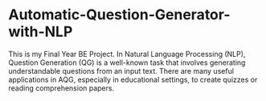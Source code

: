 # Automatic-Question-Generator-with-NLP
This is my Final Year BE Project. In Natural Language Processing (NLP),  Question Generation (QG) is a well-known task that involves generating understandable questions from an input text. There are many useful applications in  AQG, especially in educational settings, to create quizzes or reading comprehension papers.
